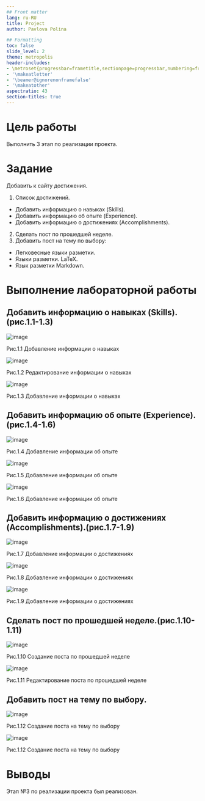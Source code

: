 ```yaml
---
## Front matter
lang: ru-RU
title: Project
author: Pavlova Polina

## Formatting
toc: false
slide_level: 2
theme: metropolis
header-includes: 
- \metroset{progressbar=frametitle,sectionpage=progressbar,numbering=fraction}
- '\makeatletter'
- '\beamer@ignorenonframefalse'
- '\makeatother'
aspectratio: 43
section-titles: true
---
```


# Цель работы

Выполнить 3 этап по реализации проекта.

# Задание

Добавить к сайту достижения.

1. Список достижений.
- Добавить информацию о навыках (Skills).
- Добавить информацию об опыте (Experience).
- Добавить информацию о достижениях (Accomplishments).
2. Сделать пост по прошедшей неделе.
3. Добавить пост на тему по выбору:
- Легковесные языки разметки.
- Языки разметки. LaTeX.
- Язык разметки Markdown.

# Выполнение лабораторной работы

## Добавить информацию о навыках (Skills).(рис.1.1-1.3)

![image](image/1.png)

Рис.1.1 Добавление информации о навыках

![image](image/2.png)

Рис.1.2 Редактирование информации о навыках

![image](image/3.png)

Рис.1.3 Добавление информации о навыках

## Добавить информацию об опыте (Experience).(рис.1.4-1.6)

![image](image/4.png)

Рис.1.4 Добавление информации об опыте

![image](image/5.png)

Рис.1.5 Добавление информации об опыте

![image](image/6.png)

Рис.1.6 Добавление информации об опыте

## Добавить информацию о достижениях (Accomplishments).(рис.1.7-1.9)

![image](image/7.png)

Рис.1.7 Добавление информации о достижениях

![image](image/8.png)

Рис.1.8 Добавление информации о достижениях

![image](image/9.png)

Рис.1.9 Добавление информации о достижениях

## Сделать пост по прошедшей неделе.(рис.1.10-1.11)

![image](image/10.png)

Рис.1.10 Создание поста по прошедшей неделе

![image](image/11.png)

Рис.1.11 Редактирование поста по прошедшей неделе

## Добавить пост на тему по выбору.

![image](image/12.png)

Рис.1.12 Создание поста на тему по выбору

![image](image/13.png)

Рис.1.12 Создание поста на тему по выбору

# Выводы

Этап №3 по реализации проекта был реализован.





























































































































































































































































































































































































































































































































































































































































































































































































































































































































































































































































































































































































































































































































































































































































































































































































































































































































































































































































































































































































































































































































































































